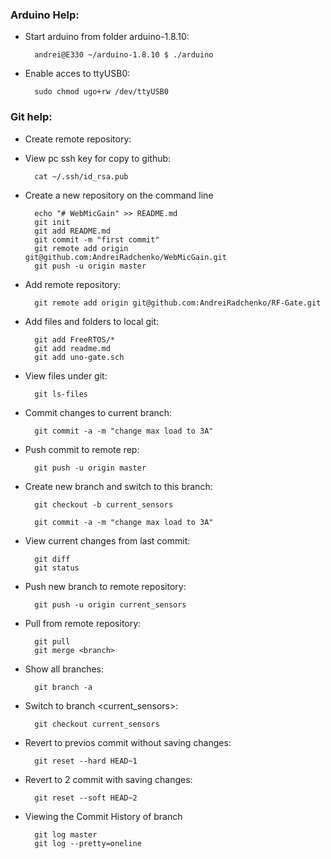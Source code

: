 ### Arduino Help:
- Start arduino from folder arduino-1.8.10:

        andrei@E330 ~/arduino-1.8.10 $ ./arduino
        
- Enable acces to ttyUSB0:

        sudo chmod ugo+rw /dev/ttyUSB0
        
### Git help:
- Create remote repository:
- View pc ssh key for copy to github:

        cat ~/.ssh/id_rsa.pub

- Create a new repository on the command line

        echo "# WebMicGain" >> README.md
        git init
        git add README.md
        git commit -m "first commit"
        git remote add origin git@github.com:AndreiRadchenko/WebMicGain.git
        git push -u origin master
        
- Add remote repository:

        git remote add origin git@github.com:AndreiRadchenko/RF-Gate.git

- Add files and folders to local git:

        git add FreeRTOS/*
        git add readme.md
        git add uno-gate.sch

- View files under git:

        git ls-files

- Commit changes to current branch:

        git commit -a -m "change max load to 3A"

- Push commit to remote rep:

        git push -u origin master

- Create new branch and switch to this branch:

        git checkout -b current_sensors  

        git commit -a -m "change max load to 3A"
- View current changes from last commit:

        git diff
        git status

- Push new branch to remote repository:

        git push -u origin current_sensors

- Pull from remote repository:

        git pull
        git merge <branch>

- Show all branches:

        git branch -a

- Switch to branch <current_sensors>:

        git checkout current_sensors

- Revert to previos commit without saving changes:

        git reset --hard HEAD~1

- Revert to 2 commit with saving changes:

        git reset --soft HEAD~2

- Viewing the Commit History of branch <master>

        git log master
        git log --pretty=oneline
         
